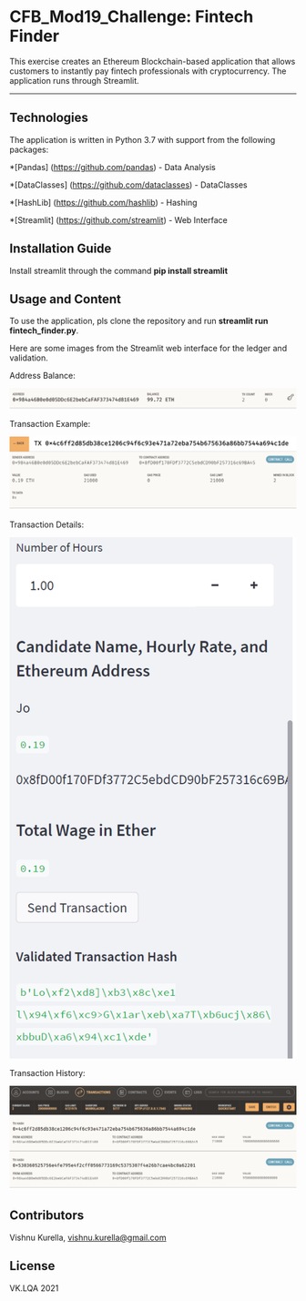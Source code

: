 # CFB_Mod19_Challenge: Fintech Finder
This exercise creates an Ethereum Blockchain-based application that allows customers to instantly pay fintech professionals with cryptocurrency.  The application runs through Streamlit.

---

## Technologies

The application is written in Python 3.7 with support from the following packages:  

*[Pandas] (https://github.com/pandas) - Data Analysis

*[DataClasses] (https://github.com/dataclasses) - DataClasses 

*[HashLib] (https://github.com/hashlib) - Hashing

*[Streamlit] (https://github.com/streamlit) - Web Interface


## Installation Guide

Install streamlit through the command **pip install streamlit**

## Usage and Content

To use the application, pls clone the repository and run **streamlit run fintech_finder.py**.  

Here are some images from the Streamlit web interface for the ledger and validation.

Address Balance:

![Ganache Address Balance](Images/Image1.PNG)

Transaction Example: 

![Transaction Example](Images/TransactionExample.PNG)

Transaction Details: 

![Transaction Details](Images/TransactionDets2.PNG)

Transaction History:

![Transaction History](Images/TransactionHistory.PNG)




## Contributors
Vishnu Kurella, vishnu.kurella@gmail.com

## License
VK.LQA 2021
